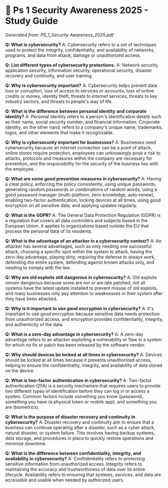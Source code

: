 # 🎯 Ps 1 Security Awareness 2025 - Study Guide
*Generated from: PS_1_Security Awareness_2025.pdf*

**Q: What is cybersecurity?**
A: Cybersecurity refers to a set of techniques used to protect the integrity, confidentiality, and availability of networks, programs, and data from attack, damage or unauthorized access.

**Q: List different types of cybersecurity protections.**
A: Network security, application security, information security, operational security, disaster recovery and continuity, and user training.

**Q: Why is cybersecurity important?**
A: Cybersecurity helps prevent data loss or corruption, loss of access to services or accounts, loss of online credits or money, identity theft, threats to internet services, threats to key industry sectors, and threats to people's way of life.

**Q: What is the difference between personal identity and corporate identity?**
A: Personal identity refers to a person's identification details such as their name, social security number, and financial information. Corporate identity, on the other hand, refers to a company's unique name, trademarks, logos, and other elements that make it recognizable.

**Q: Why is cybersecurity important for businesses?**
A: Businesses need cybersecurity because an internet connection can be a point of attack, online stores require protection, employees can unknowingly pose a risk to attacks, protocols and measures within the company are necessary for prevention, and the responsibility for the security of the business lies with the employee.

**Q: What are some good prevention measures in cybersecurity?**
A: Having a clear policy, enforcing the policy consistently, using unique passwords, generating random passwords or combinations of random words, using a good password manager (multi-platform, zero-knowledge, auto-renew), enabling two-factor authentication, locking devices at all times, using good encryption on all sensitive data, and applying updates regularly.

**Q: What is the GDPR?**
A: The General Data Protection Regulation (GDPR) is a regulation that covers all data controllers and subjects based in the European Union. It applies to organizations based outside the EU that process the personal data of its residents.

**Q: What is the advantage of an attacker in a cybersecurity context?**
A: An attacker has several advantages, such as only needing one successful attack, choosing a specific spot within the system to attack, having the zero-day advantage, playing dirty, requiring the defense to always work, defending the entire system, defending against known attacks only, and needing to comply with the law.

**Q: Why are old exploits still dangerous in cybersecurity?**
A: Old exploits remain dangerous because some are not or are late patched, not all systems have the latest update installed to prevent misuse of old exploits, and many businesses only pay attention to weaknesses in their system after they have been attacked.

**Q: Why is it important to use good encryption in cybersecurity?**
A: It's important to use good encryption because sensitive data needs protection from unauthorized access, and encryption provides confidentiality, integrity, and authenticity of the data.

**Q: What is a zero-day advantage in cybersecurity?**
A: A zero-day advantage refers to an attacker exploiting a vulnerability or flaw in a system for which no fix or patch has been released by the software vendor.

**Q: Why should devices be locked at all times in cybersecurity?**
A: Devices should be locked at all times because it prevents unauthorized access, helping to ensure the confidentiality, integrity, and availability of data stored on the device.

**Q: What is two-factor authentication in cybersecurity?**
A: Two-factor authentication (2FA) is a security mechanism that requires users to provide two different types of identification before they can log in or access a system. Common factors include something you know (password), something you have (a physical token or mobile app), and something you are (biometrics).

**Q: What is the purpose of disaster recovery and continuity in cybersecurity?**
A: Disaster recovery and continuity aim to ensure that a business can continue operating after a disaster, such as a cyber attack, natural disaster, or system failure. This involves having backup systems, data storage, and procedures in place to quickly restore operations and minimize downtime.

**Q: What is the difference between confidentiality, integrity, and availability in cybersecurity?**
A: Confidentiality refers to protecting sensitive information from unauthorized access. Integrity refers to maintaining the accuracy and trustworthiness of data over its entire lifecycle. Availability refers to ensuring that systems, services, and data are accessible and usable when needed by authorized users.